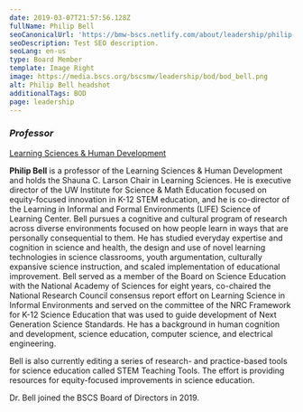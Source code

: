 ```yaml
---
date: 2019-03-07T21:57:56.128Z
fullName: Philip Bell
seoCanonicalUrl: 'https://bmw-bscs.netlify.com/about/leadership/philip-bell'
seoDescription: Test SEO description.
seoLang: en-us
type: Board Member
template: Image Right
image: https://media.bscs.org/bscsmw/leadership/bod/bod_bell.png
alt: Philip Bell headshot
additionalTags: BOD
page: leadership
---
```

### *Professor*

<a href="https://education.uw.edu/">Learning Sciences & Human Development</a>

**Philip Bell** is a professor of the Learning Sciences & Human Development and holds the Shauna C. Larson Chair in Learning Sciences. He is executive director of the UW Institute for Science & Math Education focused on equity-focused innovation in K-12 STEM education, and he is co-director of the Learning in Informal and Formal Environments (LIFE) Science of Learning Center. Bell pursues a cognitive and cultural program of research across diverse environments focused on how people learn in ways that are personally consequential to them. He has studied everyday expertise and cognition in science and health, the design and use of novel learning technologies in science classrooms, youth argumentation, culturally expansive science instruction, and scaled implementation of educational improvement. Bell served as a member of the Board on Science Education with the National Academy of Sciences for eight years, co-chaired the National Research Council consensus report effort on Learning Science in Informal Environments and served on the committee of the NRC Framework for K-12 Science Education that was used to guide development of Next Generation Science Standards. He has a background in human cognition and development, science education, computer science, and electrical engineering.

Bell is also currently editing a series of research- and practice-based tools for science education called STEM Teaching Tools. The effort is providing resources for equity-focused improvements in science education.

Dr. Bell joined the BSCS Board of Directors in 2019.
